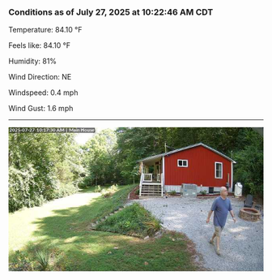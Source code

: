 ### Conditions as of July 27, 2025 at 10:22:46 AM CDT 

Temperature: 84.10 &deg;F

Feels like: 84.10 &deg;F

Humidity: 81%

Wind Direction: NE

Windspeed: 0.4 mph

Wind Gust: 1.6 mph

---

<img src="./images/latest.jpeg"/>

